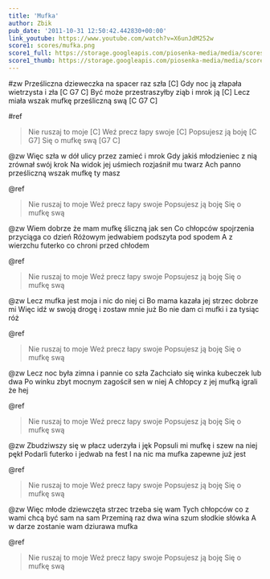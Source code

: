 ```yaml
---
title: 'Mufka'
author: Zbik
pub_date: '2011-10-31 12:50:42.442830+00:00'
link_youtube: https://www.youtube.com/watch?v=X6unJdM252w
score1: scores/mufka.png
score1_full: https://storage.googleapis.com/piosenka-media/media/scores/mufka.png
score1_thumb: https://storage.googleapis.com/piosenka-media/media/scores/mufka.png.180x0_q85_upscale.jpg
---
```


#zw
Prześliczna dzieweczka na spacer raz szła [C]
Gdy noc ją złapała wietrzysta i zła [C G7 C]
Być może przestraszyłby ziąb i mrok ją [C]
Lecz miała wszak mufkę prześliczną swą [C G7 C]

#ref
>Nie ruszaj to moje [C]
>Weź precz łapy swoje [C]
>Popsujesz ją boję [C G7]
>Się o mufkę swą [G7 C]

@zw
Więc szła w dół ulicy przez zamieć i mrok
Gdy jakiś młodzieniec z nią zrównał swój krok
Na widok jej uśmiech rozjaśnił mu twarz
Ach panno prześliczną wszak mufkę ty masz

@ref
>Nie ruszaj to moje
>Weź precz łapy swoje
>Popsujesz ją boję
>Się o mufkę swą

@zw
Wiem dobrze że mam mufkę śliczną jak sen
Co chłopców spojrzenia przyciąga co dzień
Różowym jedwabiem podszyta pod spodem
A z wierzchu futerko co chroni przed chłodem

@ref
>Nie ruszaj to moje
>Weź precz łapy swoje
>Popsujesz ją boję
>Się o mufkę swą

@zw
Lecz mufka jest moja i nic do niej ci
Bo mama kazała jej strzec dobrze mi
Więc idź w swoją drogę i zostaw mnie już
Bo nie dam ci mufki i za tysiąc róż

@ref
>Nie ruszaj to moje
>Weź precz łapy swoje
>Popsujesz ją boję
>Się o mufkę swą

@zw
Lecz noc była zimna i pannie co szła
Zachciało się winka kubeczek lub dwa
Po winku zbyt mocnym zagościł sen w niej
A chłopcy z jej mufką igrali że hej

@ref
>Nie ruszaj to moje
>Weź precz łapy swoje
>Popsujesz ją boję
>Się o mufkę swą

@zw
Zbudziwszy się w płacz uderzyła i jęk
Popsuli mi mufkę i szew na niej pękł
Podarli futerko i jedwab na fest
I na nic ma mufka zapewne już jest

@ref
>Nie ruszaj to moje
>Weź precz łapy swoje
>Popsujesz ją boję
>Się o mufkę swą

@zw
Więc młode dziewczęta strzec trzeba się wam
Tych chłopców co z wami chcą być sam na sam
Przeminą raz dwa wina szum słodkie słówka
A w darze zostanie wam dziurawa mufka

@ref
>Nie ruszaj to moje
>Weź precz łapy swoje
>Popsujesz ją boję
>Się o mufkę swą